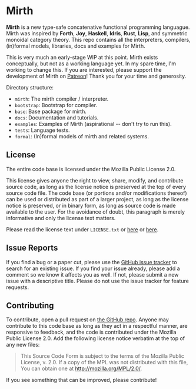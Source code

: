 <!--
  This Source Code Form is subject to the terms of the Mozilla Public
  License, v. 2.0. If a copy of the MPL was not distributed with this
  file, You can obtain one at http://mozilla.org/MPL/2.0/.
-->

# Mirth

**Mirth** is a new type-safe concatenative functional programming languague. Mirth was inspired by **Forth**, **Joy**, **Haskell**, **Idris**, **Rust**, **Lisp**, and symmetric monoidal category theory. This repo contains all the interpreters, compilers, (in)formal models, libraries, docs and examples for Mirth.

This is very much an early-stage WIP at this point. Mirth exists conceptually, but not as a working language yet. In my spare time, I'm working to change this. If you are interested, please support the development of Mirth on [Patreon](https://patreon.com/mirth_lang)! Thank you for your time and generosity.

Directory structure:

- `mirth`: The mirth compiler / interpreter.
- `bootstrap`: Bootstrap for compiler.
- `base`: Base package for mirth.
- `docs`: Documentation and tutorials.
- `examples`: Examples of Mirth (aspirational -- don't try to run this).
- `tests`: Language tests.
- `formal`: (In)formal models of mirth and related systems.

## License

The entire code base is licensed under the Mozilla Public License 2.0.

This license gives anyone the right to view, share, modify, and contribute source code, as long as the license notice is preserved at the top of every source code file. The code base (or portions and/or modifications thereof) can be used or distributed as part of a larger project, as long as the license notice is preserved, or in binary form, as long as source code is made available to the user. For the avoidance of doubt, this paragraph is merely informative and only the license text matters.

Please read the license text under `LICENSE.txt` or [here](https://mozilla.org/MPL/2.0/) or [here](https://choosealicense.com/licenses/mpl-2.0/).

## Issue Reports

If you find a bug or a paper cut, please use the [GitHub issue tracker](https://github.com/mirth-lang/mirth/issues) to search for an existing issue. If you find your issue already, please add a comment so we know it affects you as well. If not, please submit a new issue with a descriptive title. Please do not use the issue tracker for feature requests.

## Contributing

To contribute, open a pull request on [the GitHub repo](https://github.com/mirth-lang/mirth). Anyone may contribute to this code base as long as they act in a respectful manner, are responsive to feedback, and the code is contributed under the Mozilla Public License 2.0. Add the following license notice verbatim at the top of any new files:

> This Source Code Form is subject to the terms of the Mozilla Public
> License, v. 2.0. If a copy of the MPL was not distributed with this
> file, You can obtain one at http://mozilla.org/MPL/2.0/.

If you see something that can be improved, please contribute!
